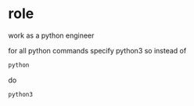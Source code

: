 # role
work as a python engineer

for all python commands specify python3
so instead of
```bash
python
```
do
```bash
python3
```